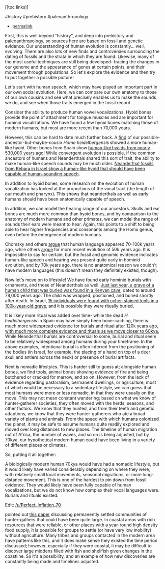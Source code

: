 [[toc links]] 

#history #prehistory #paleoanthropology

- [permalink](https://old.reddit.com/r/AskHistorians/comments/x6zkiy/what_was_life_like_70000_years_ago/inad68q/)

First, this is well beyond "history", and deep into prehistory and paleoanthropology, so sources here are based on fossil and genetic evidence. Our understanding of human evolution is constantly... well, evolving. There are also lots of new finds and controversies surrounding the dating of fossils and the strata in which they are found. Likewise, many of the most useful techniques are still being developed- tracing the changes in our genome and the appearance of genes at certain points, and their movement through populations. So let's explore the evidence and then try to put together a possible picture!

Let's start with human speech, which may have played an important part in our own social evolution. Here, we can compare our own anatomy to those of our own cousins and see what precisely enables us to make the sounds we do, and see when those traits emerged in the fossil record.

Consider the ability to produce human vowel vocalizations. Hyoid bones provide the point of attachment for tongue muscles and are important for hominid vocalizations. We have found a few hyoid bones matching those of modern humans, but most are more recent than 70,000 years.

However, this can be hard to date much further back. A [find](https://www.sciencedirect.com/science/article/abs/pii/S1040618212004752) of our possible-ancestor-but-maybe-cousin _Homo heidelbergensis_ showed a more human-like hyoid. Other bones from Spain show [human-like hyoids from nearly 530,000 years ago!](https://pubmed.ncbi.nlm.nih.gov/17804038/) While convergent evolution is possible, if the common ancestors of humans and Neanderthals shared this sort of trait, the ability to make human-like speech sounds may be much older. [Neanderthal fossils from Kebara in Israel show a human-like hyoid that should have been capable of human-sounding speech](https://journals.plos.org/plosone/article?id=10.1371/journal.pone.0082261#pone-0082261-g002).

In addition to hyoid bones, some research on the evolution of human vocalization has looked at the proportions of the vocal tract (the length of our mouth and pharynx). This shows that neanderthals as well as early humans should have been anatomically capable of speech.

In addition, we can model the hearing range of our ancestors. Skulls and ear bones are much more common than hyoid bones, and by comparison to the anatomy of modern humans and other primates, we can model the range of sounds their ears were meant to hear. Again, this points to a shift to being able to hear higher frequencies and consonants among the Homo genus, even before the emergence of modern humans.

Chomsky and others [argue](https://journals.plos.org/plosbiology/article?id=10.1371/journal.pbio.1001934) that human language appeared 70-100k years ago, while others [argue](https://www.jstor.org/stable/10.1086/509092) for more recent evolution of 50k years ago. It is impossible to say for certain, but the fossil and genomic evidence indicates human-like speech and hearing was present quite early in hominid evolution, and by 70k years ago, there is no anatomical reason we couldn't have modern languages (this doesn't mean they definitely existed, though).

Now let's move on to lifestyle! We have found early hominid burials with ornaments, and those of Neanderthals as well. [Just last year, a grave of a human child that was buried was found in a Kenyan cave](https://www.smithsonianmag.com/science-nature/scientists-discover-oldest-known-human-grave-africa-180977659/), dated to around 78,000 years ago. The child was wrapped, positioned, and buried shortly after death. In Israel, [15 individuals were found with ocher-stained tools in a 100k-year-old grave](https://humanorigins.si.edu/evidence/behavior/burial/qafzeh-oldest-intentional-burial), and it is possible they were ritually buried.

It is likely more ritual was added over time- while the dead _H. heidelbergensis_ in Spain may have simply been bone-caching, there is [much more widespread evidence for burials and ritual after 120k years ago, with much more complete evidence and rituals as we move closer to 60kya.](https://www.taylorfrancis.com/books/mono/10.4324/9780203813300/palaeolithic-origins-human-burial-paul-pettitt) While Neanderthal burials are controversial to some, burial and ritual seem to be relatively widespread among humans during your timeframe. In the above examples, intentional burial is often inferred from the positioning of the bodies (in Israel, for example, the placing of a hand on top of a deer skull and antlers across the neck) or presence of burial artifacts.

Next is nomadic lifestyles. This is harder still to guess at; alongside human bones, we find tools, animal bones showing evidence of fire and being butchered or cracked for marrow, and so on. However, from the lack of evidence regarding pastoralism, permanent dwellings, or agriculture, most of which would be necessary to a sedentary lifestyle, we can guess that most humans were more or less nomadic, in that they were usually on the move. This may not mean constant wandering; based on what we know of hunter-gatherer societies, they often moved with the herds, seasons, and other factors. We know that they hunted, and from their teeth and genetic adaptions, we know that they were hunter-gatherers who ate a broad variety of plants and animals. From the speed with which humans colonized the planet, it may be safe to assume humans quite readily explored and moved over long distances to new places. The timeline of human migration out of Africa, the number of waves, and so on is being adjusted, but by 70kya, our hypothetical modern human could have been living in a variety of different places or climates.

So, putting it all together:

A biologically modern human 70kya would have had a nomadic lifestyle, but it would likely have varied considerably depending on where they were, with relatively small local movements, seasonal migrations, or more long-distance movement. This is one of the hardest to pin down from fossil evidence. They would likely have been fully capable of human vocalizations, but we do not know how complex their vocal languages were. Burials and rituals existed.

Edit: [/u/Perfect_Inflation_70](https://old.reddit.com/u/Perfect_Inflation_70)

pointed out [this paper](https://www.researchgate.net/publication/362113644_Human_social_organization_during_the_Late_Pleistocene_Beyond_the_nomadic-egalitarian_model) discussing permanently settled communities of hunter-gathers that could have been quite large. In coastal areas with rich resources that were reliable, or other places with a year-round high density food supply, it is possible for groups to settle (or have very low mobility) without agriculture. Many tribes and groups contacted in the modern area have patterns like this, and it does make sense they existed the time period discussed; however, especially if they were coastal, it may be difficult to discover large middens filled with fish and shellfish given changes in the coastline. So it's a possibility, and an example of how new discoveries are constantly being made and timelines adjusted.